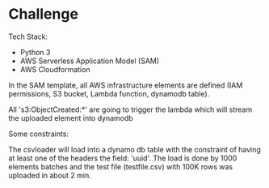 # Challenge

Tech Stack:

* Python 3
* AWS Serverless Application Model (SAM)
* AWS Cloudformation


In the SAM template, all AWS infrastructure elements are defined (IAM permissions, S3 bucket, Lambda function, dynamodb table). 

All 's3:ObjectCreated:*' are going to trigger the lambda which will stream the uploaded element into dynamodb


Some constraints:

The csvloader will load into a dynamo db table with the constraint of having at least one of the headers the field: 'uuid'. The load is done by 1000 elements batches and the test file (testfile.csv) with 100K rows was uploaded in about 2 min. 



